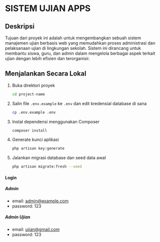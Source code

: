 # SISTEM UJIAN APPS

## Deskripsi
Tujuan dari proyek ini adalah untuk mengembangkan sebuah sistem manajemen ujian berbasis web yang memudahkan proses administrasi dan pelaksanaan ujian di lingkungan sekolah. Sistem ini dirancang untuk membantu siswa, guru, dan admin dalam mengelola berbagai aspek terkait ujian dengan lebih efisien dan terorganisir.

## Menjalankan Secara Lokal

1. Buka direktori proyek

    ```bash
    cd project-name
    ```

2. Salin file `.env.example` ke `.env` dan edit kredensial database di sana

    ```bash
    cp .env.example .env
    ```

3. Instal dependensi menggunakan Composer

    ```bash
    composer install
    ```

4. Generate kunci aplikasi

    ```bash
    php artisan key:generate
    ```

5. Jalankan migrasi database dan seed data awal

    ```bash
    php artisan migrate:fresh --seed
    ```

#### Login

##### Admin

-   email: admin@example.com
-   password: 123

##### Admin Ujian

- email: ujian@gmail.com
- password: 123